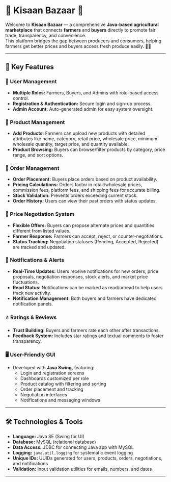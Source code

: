 # 🌾 Kisaan Bazaar 🚜

Welcome to **Kisaan Bazaar** — a comprehensive **Java-based agricultural marketplace** that connects **farmers** and **buyers** directly to promote fair trade, transparency, and convenience.  
This platform bridges the gap between producers and consumers, helping farmers get better prices and buyers access fresh produce easily. 🥦🍅

---

## 🌟 Key Features

### 👥 User Management  
- **Multiple Roles:** Farmers, Buyers, and Admins with role-based access control.  
- **Registration & Authentication:** Secure login and sign-up process.  
- **Admin Account:** Auto-generated admin for easy system oversight.

### 🥕 Product Management  
- **Add Products:** Farmers can upload new products with detailed attributes like name, category, retail price, wholesale price, minimum wholesale quantity, target price, and quantity available.  
- **Product Browsing:** Buyers can browse/filter products by category, price range, and sort options.

### 🛒 Order Management  
- **Order Placement:** Buyers place orders based on product availability.  
- **Pricing Calculations:** Orders factor in retail/wholesale prices, commission fees, platform fees, and shipping fees for accurate billing.  
- **Stock Validation:** Prevents orders exceeding current stock.  
- **Order History:** Users can view their past orders with status updates.

### 💬 Price Negotiation System  
- **Flexible Offers:** Buyers can propose alternate prices and quantities different from listed values.  
- **Farmer Response:** Farmers can accept, reject, or counter-negotiations.  
- **Status Tracking:** Negotiation statuses (Pending, Accepted, Rejected) are tracked and updated.

### 🔔 Notifications & Alerts  
- **Real-Time Updates:** Users receive notifications for new orders, price proposals, negotiation responses, stock alerts, and market price fluctuations.  
- **Read Status:** Notifications can be marked as read/unread to help users track new activity.  
- **Notification Management:** Both buyers and farmers have dedicated notification panels.

### ⭐ Ratings & Reviews  
- **Trust Building:** Buyers and farmers rate each other after transactions.  
- **Feedback System:** Includes star ratings and textual comments to foster transparency.

### 🖥️ User-Friendly GUI  
- Developed with **Java Swing**, featuring:  
  - Login and registration screens  
  - Dashboards customized per role  
  - Product catalog with filtering and sorting  
  - Order placement and tracking  
  - Negotiation interfaces  
  - Notifications and messaging windows

---

## 🛠️ Technologies & Tools

- **Language:** Java SE (Swing for UI)  
- **Database:** MySQL (relational database)  
- **Data Access:** JDBC for connecting Java app with MySQL  
- **Logging:** `java.util.logging` for systematic event logging  
- **Unique IDs:** UUIDs generated for users, products, orders, negotiations, and notifications  
- **Validation:** Input validation utilities for emails, numbers, and dates  

---



